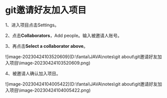 # git邀请好友加入项目

1、进入项目点击Settings。

2、点击**Collaborators**，Add people。输入被邀请人账号。

3、再点击**Select a collaborator above**。

![image-20230424103520609](D:\fantai\JAVA\notes\git about\git邀请好友加入项目\image-20230424103520609.png)

4、被邀请人确认加入项目。

![image-20230424104005422](D:\fantai\JAVA\notes\git about\git邀请好友加入项目\image-20230424104005422.png)